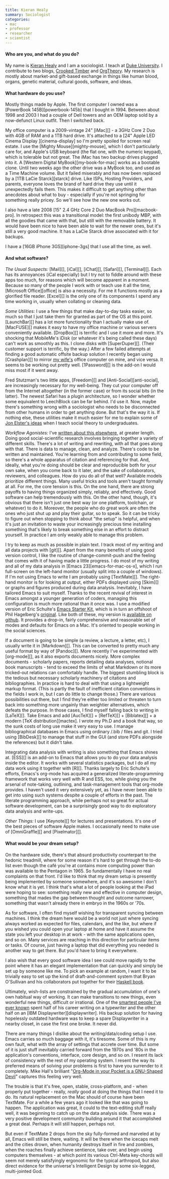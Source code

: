 ```yaml
---
title: Kieran Healy
summary: Sociologist
categories:
- mac
- professor
- researcher
- scientist
---
```


#### Who are you, and what do you do?

My name is [Kieran Healy](http://www.kieranhealy.org/ "Kieran's website.") and I am a sociologist. I teach at [Duke University](http://www.duke.edu/ "Duke University's website."). I contribute to two blogs, [Crooked Timber](http://crookedtimber.org/ "Crooked Timber.") and [OrgTheory](http://orgtheory.wordpress.com/ "OrgTheory."). My research is mostly about market-and gift-based exchange in things like human blood, organs, genetic material, cultural goods, software, and ideas.

#### What hardware do you use?

Mostly things made by Apple. The first computer I owned was a [PowerBook 145B][powerbook-145b] that I bought in 1994. Between about 1998 and 2003 I had a couple of Dell towers and an OEM laptop sold by a now-defunct Linux outfit. Then I switched back. 

My office computer is a 2009-vintage 24" [iMac][] - a 3GHz Core 2 Duo with 4GB of RAM and a 1TB hard drive. It's attached to a [24" Apple LED Cinema Display ][cinema-display] so I'm pretty spoiled for screen real estate. I use the [Mighty Mouse][mighty-mouse], which I don't particularly care for, and Apple's USB keyboard (the flat one, with the numeric keypad), which is tolerable but not great. The iMac has two backup drives plugged into it. A [Western Digital MyBook][my-book-for-mac] works as a bootable clone. Until two weeks ago the other drive was a MyBook too, and used as a Time Machine volume. But it failed miserably and has now been replaced by a [1TB LaCie Starck][starck] drive. Like ISPs, Hosting Providers, and parents, everyone loves the brand of hard drive they use until it unexpectedly fails them. This makes it difficult to get anything other than anecdotes about what to buy - especially if you're not springing for something really pricey. So we'll see how the new one works out.

I also have a late 2008 [15" 2.4 GHz Core 2 Duo MacBook Pro][macbook-pro]. In retrospect this was a transitional model: the first unibody MBP, with all the goodies that came with that, but still with the removable battery. It would have been nice to have been able to wait for the newer ones, but it's still a very good machine. It has a LaCie Starck drive associated with it for backups.  

I have a [16GB iPhone 3GS][iphone-3gs] that I use all the time, as well.

#### And what software?

_The Usual Suspects:_ [Mail][], [iCal][], [iChat][], [Safari][], [Terminal][]. Each has its annoyances (iCal especially) but I try not to fiddle around with these apps too much, for reasons which will become apparent in a moment. Because so many of the people I work with or teach use it all the time, [Microsoft Office][office] is also a necessity. For me it functions mostly as a glorified file reader. [Excel][] is the only one of its components I spend any time working in, usually when collating or cleaning data. 

_Some Utilities:_ I use a few things that make day-to-day tasks easier, so much so that I just take them for granted as part of the OS at this point. [LaunchBar][] has a lot more functionality than I actually make use of. [MacFUSE][] makes it easy to have my office machine or various servers conveniently available. [DropBox][] is terrific and I use it more and more. It's shocking that MobileMe's iDisk (or whatever it's being called these days) can't work as smoothly as this. I clone disks with [SuperDuper][]. (Their customer support is terrific, by the way.) After a few failed attempts at finding a good automatic offsite backup solution I recently began using [Crashplan][] to mirror [my wife's](http://lapaul.org/ "L.A. Paul's website.") office computer on mine, and vice versa. It seems to be working out pretty well. [1Password][] is the add-on I would miss most if it went away. 

Fred Stutzman's two little apps, [Freedom][] and [Anti-Social][anti-social], are increasingly necessary for my well-being. They cut your computer off from the Internet altogether (in the former case) or from its social bits (in the latter). The newest Safari has a plugin architecture, so I wonder whether some equivalent to LeechBlock can be far behind. I'd use it. Now, maybe there's something wrong with a sociologist who needs to be disconnected from other humans in order to get anything done. But that's the way it is. If nothing else, these utilities make it much easier for me to explain some of [Jon Elster's ideas](http://www.powells.com/biblio/61-9780521665612-1 "A book about 'Rationality, Precommitment, and Constraints'.") when I teach social theory to undergraduates.

_Workflow Agonistes:_ I've [written about this elsewhere](http://www.kieranhealy.org/files/misc/workflow-apps.pdf "Kieran's writeup on 'Choosing Your Workflow Applications' (PDF)."), at greater length. Doing good social-scientific research involves bringing together a variety of different skills. There's a lot of writing and rewriting, with all that goes along with that. There is data to manage, clean, and analyze. There's code to be written and maintained. You're learning from and contributing to some field, so there's a whole apparatus of citation and referencing for that. And, ideally, what you're doing should be clear and reproducible both for your own sake, when you come back to it later, and the sake of collaborators, reviewers, and colleagues. How do you do all of that well? Available models prioritize different things. Many useful tricks and tools aren't taught formally at all. For me, the core tension is this. On the one hand, there are strong payoffs to having things organized simply, reliably, and effectively. Good software can help tremendously with this. On the other hand, though, it's obvious that there isn't just one best way (or one platform, toolchain, or whatever) to do it. Moreover, the people who do great work are often the ones who just shut up and play their guitar, so to speak. So it can be tricky to figure out when stopping to think about "the setup" is helpful, and when it's just an invitation to waste your increasingly precious time installing something that's likely to break something else in an effort to distract yourself. In practice I am only weakly able to manage this problem.

I try to keep as much as possible in plain text. I track most of my writing and all data projects with [git][]. Apart from the many benefits of using good version control, I like the routine of change-commit-push and the feeling that comes with it of having made a little progress. I do most of my writing and all of my data analysis in [Emacs 23][emacs-for-mac-os-x], which I run full-screen on the left-hand monitor (usually split into a couple of windows). If I'm not using Emacs to write I am probably using [TextMate][]. The right-hand monitor is for looking at output, either PDFs displayed using [Skim][] or graphs and figures produced during data analysis. Inevitably, I have tailored Emacs to suit myself. Thanks to the recent revival of interest in Emacs amongst a younger generation of coders, managing this configuration is much more rational than it once was. I use a modified version of Eric Schulte's [Emacs Starter Kit](http://eschulte.github.com/emacs-starter-kit/ "A collection of sane Emacs defaults."), which is in turn an offshoot of Phil Hagelberg's [original](http://github.com/technomancy/emacs-starter-kit#readme "A collection of sane Emacs defaults."). Like both of these, my version is [available on github](http://kjhealy.github.com/emacs-starter-kit/ "Kieran's Emacs Starter Kit for the Social Sciences."). It provides a drop-in, fairly comprehensive and reasonable set of modes and defaults for Emacs on a Mac. It's oriented to people working in the social sciences.

If a document is going to be simple (a review, a lecture, a letter, etc), I usually write it in [Markdown][]. This can be converted to pretty much any useful format by way of [Pandoc][]. More recently I've experimented with [org-mode][], as it also exports documents nicely. More complex documents - scholarly papers, reports detailing data analyses, notional book manuscripts - tend to exceed the limits of what Markdown or its more tricked-out relations can comfortably handle. The biggest stumbling block is the tedious but necessary scholarly machinery of citations and bibliographies. In practice is hard to deal with that using a lightweight markup format. (This is partly the fault of inefficient citation conventions in the fields I work in, but I can do little to change those.)  There are various possibilities out there, but I find they're either too limited or threaten to turn back into something more ungainly than weightier alternatives, which defeats the purpose. In those cases, I find myself falling back to writing in [LaTeX][]. Take Emacs and add [AucTeX][] + [RefTeX][] + [Biblatex][] + a modern [TeX distribution][mactex]. I wrote my Ph.D and a book that way, so the sunk costs of long use make it very easy to use. I manage bibliographical databases in Emacs using ordinary /.bib / files and git. I tried using [BibDesk][] to manage that stuff in the GUI (and store PDFs alongside the references) but it didn't take. 

Integrating data analysis with writing is also something that Emacs shines at. [ESS][] is an add-on to Emacs that allows you to do your data analysis inside the editor. It works with several statistics packages, but I do all my data work using it together with [R][]. Thanks largely to Eric Schulte's efforts, Emacs's org-mode has acquired a generalized literate-programming framework that works very well with R and ESS, too, while giving you the arsenal of note-taking, outlining, and task-management tools that org-mode provides. I haven't used it very extensively yet, as I have never been able to get into using such systems despite a couple of efforts in the past. The literate programming approach, while perhaps not so great for actual software development, can be a surprisingly good way to do exploratory data analysis and write-ups. 

_Other Things:_ I use [Keynote][] for lectures and presentations. It's one of the best pieces of software Apple makes. I occasionally need to make use of [OmniGraffle][] and [Pixelmator][].

#### What would be your dream setup?

On the hardware side, there's that absurd productivity counterpart to the hedonic treadmill, where for some reason it's hard to get through the to-do list even though the café you're at contains more computing power than was available to the Pentagon in 1965. So fundamentally I have no real complaints on that front. I'd like to think that my dream setup is presently being implemented by someone somewhere, and it's so awesome I don't know what it is yet. I think that's what a lot of people looking at the iPad were hoping to see: something really new and effective in computer design, something that mades the gap between thought and outcome narrower, something that wasn't already there in embryo in the 1960s or '70s. 

As for software, I often find myself wishing for transparent syncing between machines. I think the dream here would be a world not just where syncing always worked as expected for files, calendars, and the like, but where if you wished you could open your laptop at home and have it assume the state you left your desktop in at work - with the same applications open, and so on. Many services are reaching in this direction for particular items or tasks. Of course, just having a laptop that did everything you needed is another way to get there. But you'd have to bring it everywhere. 

I also wish that every good software idea I see could move rapidly to the point where it has an elegant implementation that can quickly and simply be set up by someone like me. To pick an example at random, I want it to be trivially easy to set up the kind of draft-and-comment system that Bryan O'Sullivan and his collaborators put together for their [Haskell book](http://book.realworldhaskell.org/read/ "The 'Real World Haskell' book."). 

Ultimately, wish-lists are constrained by the gradual accumulation of one's own habitual way of working. It can make transitions to new things, even wonderful new things, difficult or irrational. One of the [smartest people I've ever known](http://en.wikipedia.org/wiki/David_Kellogg_Lewis "The Wikipedia entry for David Kellogg Lewis.") spent half of his career writing on a typewriter and the other half on an [IBM Displaywriter][displaywriter]. His backup solution for having hopelessly outdated hardware was to keep a spare Displaywriter in a nearby closet, in case the first one broke. It never did.

There are many things I dislike about the writing/data/coding setup I use. Emacs carries so much baggage with it, it's tiresome. Some of this is my own fault, what with the array of settings that accrete over time. But some of it is just stuff inevitably carried forward from the 1970s and '80s in the application's conventions, interface, core design, and so on. I resent its lack of consistency with the rest of my operating system. I resent the way its preferred means of solving your problems is first to have you surrender to it completely. Mike Hall's brilliant "[Org-Mode in your Pocket is a GNU-Shaped Devil](http://mph.puddingbowl.org/2010/02/org-mode-in-your-pocket-is-a-gnu-shaped-devil/ "A post on org-mode and iPhones by Mike Hall.")" captures this feeling very well. 

The trouble is that it's free, open, stable, cross-platform, and - when properly put together - really, _really_ good at doing the things that I need it to do. Its natural replacement on the Mac should of course have been TextMate. For a while a few years ago it looked like that was going to happen. The application was great, it could to the text-editing stuff really well, it was beginning to catch up on the data analysis side. There was a very positive development community building around it that accomplished a great deal. Perhaps it will still happen, perhaps not.

But even if TextMate 2 drops from the sky fully-formed and marveled at by all, Emacs will still be there, waiting. It will be there when the icecaps melt and the cities drown, when humanity destroys itself in fire and zombies, when the roaches finally achieve sentience, take over, and begin using computers themselves - at which point its various Ctrl-Meta key-chords will seem not merely satisfyingly ergonomic for the typical arthropod, but also direct evidence for the universe's Intelligent Design by some six-legged, multi-jointed God.